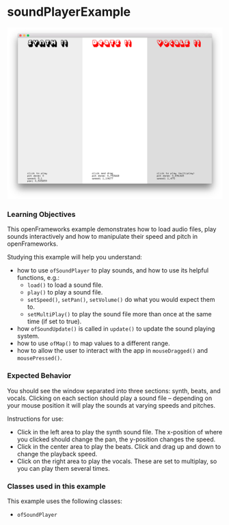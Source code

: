 # soundPlayerExample

![Screenshot of soundPlayerExample](soundPlayerExample.png)

### Learning Objectives

This openFrameworks example demonstrates how to load audio files, play sounds interactively and how to manipulate their speed and pitch in openFrameworks.

Studying this example will help you understand:

* how to use ``ofSoundPlayer`` to play sounds, and how to use its helpful functions, e.g.:
  * ``load()`` to load a sound file.
  * ``play()`` to play a sound file.
  * ``setSpeed()``, ``setPan()``, ``setVolume()`` do what you would expect them to.
  * ``setMultiPlay()`` to play the sound file more than once at the same time (if set to true).
* how ``ofSoundUpdate()`` is called in ``update()`` to  update the sound playing system.
* how to use ``ofMap()`` to map values to a different range.
* how to allow the user to interact with the app in ``mouseDragged()`` and ``mousePressed()``.


### Expected Behavior

You should see the window separated into three sections: synth, beats, and vocals. Clicking on each section should play a sound file – depending on your mouse position it will play the sounds at varying speeds and pitches.

Instructions for use:

* Click in the left area to play the synth sound file. The x-position of where you clicked should change the pan, the y-position changes the speed.
* Click in the center area to play the beats. Click and drag up and down to change the playback speed.
* Click on the right area to play the vocals. These are set to multiplay, so you can play them several times.

### Classes used in this example

This example uses the following classes: 

* ``ofSoundPlayer``